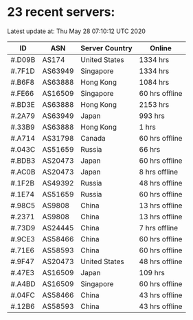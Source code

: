# 23 recent servers:

Latest update at: Thu May 28 07:10:12 UTC 2020

| ID | ASN | Server Country | Online |
| -- | --- | -------------- | ------ |
| #.D09B | AS174 | United States | 1334 hrs |
| #.7F1D | AS63949 | Singapore | 1334 hrs |
| #.B6F8 | AS63888 | Hong Kong | 1084 hrs |
| #.FE66 | AS16509 | Singapore | 60 hrs offline |
| #.BD3E | AS63888 | Hong Kong | 2153 hrs |
| #.2A79 | AS63949 | Japan | 993 hrs |
| #.33B9 | AS63888 | Hong Kong | 1 hrs |
| #.A714 | AS31798 | Canada | 60 hrs offline |
| #.043C | AS51659 | Russia | 66 hrs |
| #.BDB3 | AS20473 | Japan | 60 hrs offline |
| #.AC0B | AS20473 | Japan | 8 hrs offline |
| #.1F2B | AS49392 | Russia | 48 hrs offline |
| #.1E74 | AS51659 | Russia | 60 hrs offline |
| #.98C5 | AS9808 | China | 13 hrs offline |
| #.2371 | AS9808 | China | 13 hrs offline |
| #.73D9 | AS24445 | China | 7 hrs offline |
| #.9CE3 | AS58466 | China | 60 hrs offline |
| #.71E6 | AS58593 | China | 60 hrs offline |
| #.9F47 | AS20473 | United States | 48 hrs offline |
| #.47E3 | AS16509 | Japan | 109 hrs |
| #.A4BD | AS16509 | Singapore | 60 hrs offline |
| #.04FC | AS58466 | China | 43 hrs offline |
| #.12B6 | AS58593 | China | 43 hrs offline |

